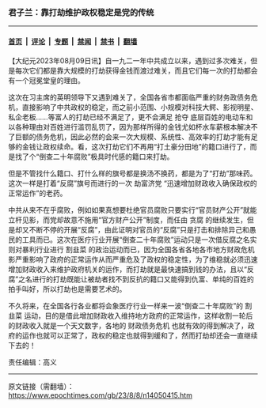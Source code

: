 ### 君子兰：靠打劫维护政权稳定是党的传统

---

#### [首页](../../../..?n14050415) &nbsp;|&nbsp; [评论](../../../../../epoch-comment?n14050415) &nbsp;|&nbsp; [专题](../../../../../epoch-special?n14050415) &nbsp;|&nbsp; [禁闻](../../../../../epoch-news?n14050415) &nbsp;|&nbsp; [禁书](../../../../../books?n14050415) &nbsp;|&nbsp; [翻墙](https://github.com/gfw-breaker/nogfw/blob/master/README.md?n14050415)


<div class="post_content" id="artbody" itemprop="articleBody">
 <!-- article content begin -->
 <p>
  【大纪元2023年08月09日讯】自一九二一年中共成立以来，遇到过多次难关，但是每次它们都是靠大规模的打劫获得金钱而渡过难关，而且它们每一次的打劫都会有一个冠冕堂皇的理由。
 </p>
 <p>
  这次在习主席的英明领导下又遇到难关了，全国各省市都面临严重的财务政债务危机，直接影响了中共政权的稳定，而之前小范围、小规模对科技大鳄、影视明星、私企老板……等富人的打劫已经不满足了，更不会满足
  <ok href="https://www.epochtimes.com/gb/tag/%E6%8A%A2%E5%A4%BA.html">
   抢夺
  </ok>
  底层百姓的电动车和以各种理由对百姓进行滥罚乱罚了，因为那样所得的金钱尤如杯水车薪根本解决不了巨额的债务危机，因此必然的会来一次大规模、系统性、高效率的打劫才能有足够的金钱让政权续命。看，这次打劫它们不再用“打土豪分田地”的籍口进行了，而是找了个“倒查二十年腐败”极具时代感的籍口来打劫。
 </p>
 <p>
  但是不管找什么籍口、打什么样的旗号都是换汤不换药，都是为了“打劫”那味药。这次一样是打着“反腐”旗号而进行的一次
  <ok href="https://www.epochtimes.com/gb/tag/%E5%8A%AB%E5%AF%8C%E6%B5%8E%E5%85%9A.html">
   劫富济党
  </ok>
  “迅速增加财政收入确保政权的正常运作”的老药。
 </p>
 <p>
  中共从来不在乎腐败，例如如果真想要杜绝官员腐败只要实行“官员财产公开”就能立杆见影，而党却故意不施用“官方财产公开”制度，而任由
  <ok href="https://www.epochtimes.com/gb/tag/%E8%B4%AA%E8%85%90.html">
   贪腐
  </ok>
  的继续发生，但是却又不断不停的开展“反腐”，由此证明对官员的“反腐”只是打击和排除异己和愚民的工具而已。这次在医疗行业开展“倒查二十年腐败”运动只是一次借反腐之名实则对暴利行业进行
  <ok href="https://www.epochtimes.com/gb/tag/%E5%89%B2%E9%9F%AD%E8%8F%9C.html">
   割韭菜
  </ok>
  的政治运动而已，因为全国各省各地各市地方财政危机影严重影响了政府的正常运作从而严重危及了政权的稳定性，为了维稳就必须迅速增加财政收入来维护政府机关的运作，而打劫就是最快速搞到钱的办法，且以“反腐”之名进行的打劫既能让被劫者找不到反抗的籍口又能得到仇富、单纯的百姓的拍手叫好，所以打劫也是需要艺术的。
 </p>
 <p>
  不久将来，在全国各行各业都将会象医疗行业一样来一波“倒查二十年腐败”的
  <ok href="https://www.epochtimes.com/gb/tag/%E5%89%B2%E9%9F%AD%E8%8F%9C.html">
   割韭菜
  </ok>
  运动，目的是借此增加财政收入维持地方政府的正常运作，这样收割一轮后的财政收入就是一个天文数字，各地的
  <ok href="https://www.epochtimes.com/gb/tag/%E8%B4%A2%E6%94%BF%E5%80%BA%E5%8A%A1%E5%8D%B1%E6%9C%BA.html">
   财政债务危机
  </ok>
  也就有效的得到解决了，政府的运作也就可以正常了，政权的稳定也就得到缓和了，然而打劫却还会一直继续下去的！
 </p>
 <p>
  责任编辑：高义
 </p>
 <!-- article content end -->
 <div id="below_article_ad">
 </div>
</div>


---

原文链接（需翻墙）：https://www.epochtimes.com/gb/23/8/8/n14050415.htm